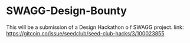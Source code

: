 # SWAGG-Design-Bounty
This will be a submission of a Design Hackathon o f SWAGG project. link: https://gitcoin.co/issue/seedclub/seed-club-hacks/3/100023855
